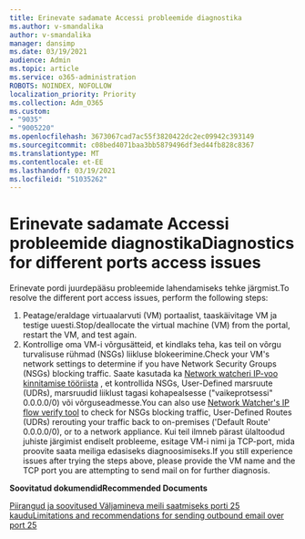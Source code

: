 ```yaml
---
title: Erinevate sadamate Accessi probleemide diagnostika
ms.author: v-smandalika
author: v-smandalika
manager: dansimp
ms.date: 03/19/2021
audience: Admin
ms.topic: article
ms.service: o365-administration
ROBOTS: NOINDEX, NOFOLLOW
localization_priority: Priority
ms.collection: Adm_O365
ms.custom:
- "9035"
- "9005220"
ms.openlocfilehash: 3673067cad7ac55f3820422dc2ec09942c393149
ms.sourcegitcommit: c08bed4071baa3bb5879496df3ed44fb828c8367
ms.translationtype: MT
ms.contentlocale: et-EE
ms.lasthandoff: 03/19/2021
ms.locfileid: "51035262"
---
```

# <a name="diagnostics-for-different-ports-access-issues"></a><span data-ttu-id="45a3a-102">Erinevate sadamate Accessi probleemide diagnostika</span><span class="sxs-lookup"><span data-stu-id="45a3a-102">Diagnostics for different ports access issues</span></span>

<span data-ttu-id="45a3a-103">Erinevate pordi juurdepääsu probleemide lahendamiseks tehke järgmist.</span><span class="sxs-lookup"><span data-stu-id="45a3a-103">To resolve the different port access issues, perform the following steps:</span></span>

1. <span data-ttu-id="45a3a-104">Peatage/eraldage virtuaalarvuti (VM) portaalist, taaskäivitage VM ja testige uuesti.</span><span class="sxs-lookup"><span data-stu-id="45a3a-104">Stop/deallocate the virtual machine (VM) from the portal, restart the VM, and test again.</span></span> 
2. <span data-ttu-id="45a3a-105">Kontrollige oma VM-i võrgusätteid, et kindlaks teha, kas teil on võrgu turvalisuse rühmad (NSGs) liikluse blokeerimine.</span><span class="sxs-lookup"><span data-stu-id="45a3a-105">Check your VM's network settings to determine if you have Network Security Groups (NSGs) blocking traffic.</span></span> <span data-ttu-id="45a3a-106">Saate kasutada ka [Network watcheri IP-voo kinnitamise tööriista](https://docs.microsoft.com/azure/network-watcher/network-watcher-ip-flow-verify-overview?WT.mc_id=Portal-Microsoft_Azure_Support) , et kontrollida NSGs, User-Defined marsruute (UDRs), marsruudid liiklust tagasi kohapealsesse ("vaikeprotsessi" 0.0.0.0/0) või võrguseadmesse.</span><span class="sxs-lookup"><span data-stu-id="45a3a-106">You can also use [Network Watcher's IP flow verify tool](https://docs.microsoft.com/azure/network-watcher/network-watcher-ip-flow-verify-overview?WT.mc_id=Portal-Microsoft_Azure_Support) to check for NSGs blocking traffic, User-Defined Routes (UDRs) rerouting your traffic back to on-premises ('Default Route' 0.0.0.0/0), or to a network appliance.</span></span>
<span data-ttu-id="45a3a-107">Kui teil ilmneb pärast ülaltoodud juhiste järgimist endiselt probleeme, esitage VM-i nimi ja TCP-port, mida proovite saata meiliga edasiseks diagnoosimiseks.</span><span class="sxs-lookup"><span data-stu-id="45a3a-107">If you still experience issues after trying the steps above, please provide the VM name and the TCP port you are attempting to send mail on for further diagnosis.</span></span>

<span data-ttu-id="45a3a-108">**Soovitatud dokumendid**</span><span class="sxs-lookup"><span data-stu-id="45a3a-108">**Recommended Documents**</span></span>

[<span data-ttu-id="45a3a-109">Piirangud ja soovitused Väljamineva meili saatmiseks porti 25 kaudu</span><span class="sxs-lookup"><span data-stu-id="45a3a-109">Limitations and recommendations for sending outbound email over port 25</span></span>](https://docs.microsoft.com/azure/virtual-network/troubleshoot-outbound-smtp-connectivity)